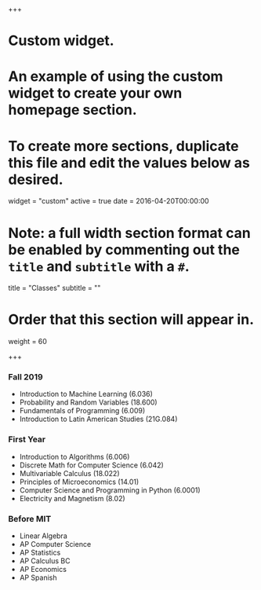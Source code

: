 +++
# Custom widget.
# An example of using the custom widget to create your own homepage section.
# To create more sections, duplicate this file and edit the values below as desired.
widget = "custom"
active = true
date = 2016-04-20T00:00:00

# Note: a full width section format can be enabled by commenting out the `title` and `subtitle` with a `#`.
title = "Classes"
subtitle = ""

# Order that this section will appear in.
weight = 60

+++

### Fall 2019

* Introduction to Machine Learning (6.036)
* Probability and Random Variables (18.600)
* Fundamentals of Programming (6.009)
* Introduction to Latin American Studies (21G.084)

### First Year

* Introduction to Algorithms (6.006)
* Discrete Math for Computer Science (6.042)
* Multivariable Calculus (18.022)
* Principles of Microeconomics (14.01)
* Computer Science and Programming in Python (6.0001)
* Electricity and Magnetism (8.02)

### Before MIT

* Linear Algebra
* AP Computer Science
* AP Statistics
* AP Calculus BC
* AP Economics
* AP Spanish
